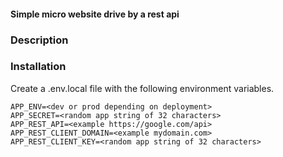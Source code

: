 #### Simple micro website drive by a rest api


### Description


### Installation

Create a .env.local file with the following environment variables.

```
APP_ENV=<dev or prod depending on deployment>
APP_SECRET=<random app string of 32 characters>
APP_REST_API=<example https://google.com/api>
APP_REST_CLIENT_DOMAIN=<example mydomain.com>
APP_REST_CLIENT_KEY=<random app string of 32 characters>
```